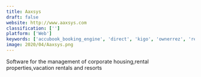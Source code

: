 ```yaml
---
title: Aaxsys
draft: false 
website: http://www.aaxsys.com
classification: ['']
platform: ['Web']
keywords: ['accubook_booking_engine', 'direct', 'kigo', 'ownerrez', 'resnexus', 'resort_management_system', 'track', 'igms']
image: 2020/04/Aaxsys.png
---
```

Software for the management of
    corporate housing,rental properties,vacation rentals and resorts